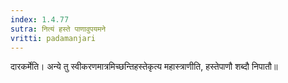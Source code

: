 ```yaml
---
index: 1.4.77
sutra: नित्यं हस्ते पाणावुपयमने
vritti: padamanjari
---
```


 दारकर्मेति। अन्ये तु स्वीकरणमात्रमिच्छन्तिहस्तेकृत्य महास्त्राणीति, हस्तेपाणौ शब्दौ निपातौ॥